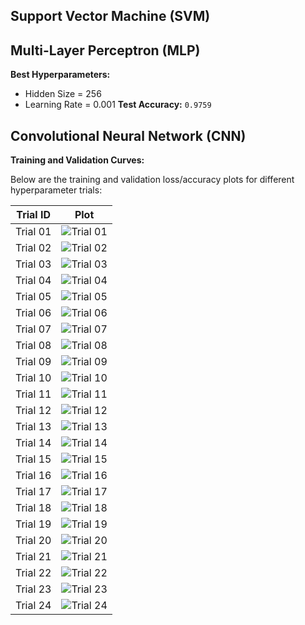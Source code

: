 ##  Support Vector Machine (SVM)


## Multi-Layer Perceptron (MLP)
**Best Hyperparameters:**
- Hidden Size = 256
- Learning Rate = 0.001
**Test Accuracy:** `0.9759`


## Convolutional Neural Network (CNN)
**Training and Validation Curves:**

Below are the training and validation loss/accuracy plots for different hyperparameter trials:

| Trial ID | Plot |
|----------|------|
| Trial 01 | ![Trial 01](cnn/plots/trial_01_curves.png) |
| Trial 02 | ![Trial 02](trial_02_curves.png) |
| Trial 03 | ![Trial 03](trial_03_curves.png) |
| Trial 04 | ![Trial 04](trial_04_curves.png) |
| Trial 05 | ![Trial 05](trial_05_curves.png) |
| Trial 06 | ![Trial 06](trial_06_curves.png) |
| Trial 07 | ![Trial 07](trial_07_curves.png) |
| Trial 08 | ![Trial 08](trial_08_curves.png) |
| Trial 09 | ![Trial 09](trial_09_curves.png) |
| Trial 10 | ![Trial 10](trial_10_curves.png) |
| Trial 11 | ![Trial 11](trial_11_curves.png) |
| Trial 12 | ![Trial 12](trial_12_curves.png) |
| Trial 13 | ![Trial 13](trial_13_curves.png) |
| Trial 14 | ![Trial 14](trial_14_curves.png) |
| Trial 15 | ![Trial 15](trial_15_curves.png) |
| Trial 16 | ![Trial 16](trial_16_curves.png) |
| Trial 17 | ![Trial 17](trial_17_curves.png) |
| Trial 18 | ![Trial 18](trial_18_curves.png) |
| Trial 19 | ![Trial 19](trial_19_curves.png) |
| Trial 20 | ![Trial 20](trial_20_curves.png) |
| Trial 21 | ![Trial 21](trial_21_curves.png) |
| Trial 22 | ![Trial 22](trial_22_curves.png) |
| Trial 23 | ![Trial 23](trial_23_curves.png) |
| Trial 24 | ![Trial 24](trial_24_curves.png) |
